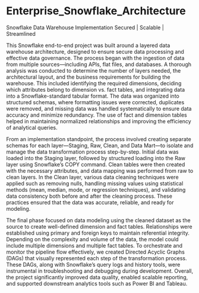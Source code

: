 # Enterprise_Snowflake_Architecture

Snowflake Data Warehouse Implementation Secured | Scalable | Streamlined

This Snowflake end-to-end project was built around a layered data warehouse architecture, designed to ensure secure data processing and effective data governance. The process began with the ingestion of data from multiple sources—including APIs, flat files, and databases. A thorough analysis was conducted to determine the number of layers needed, the architectural layout, and the business requirements for building the warehouse. This included identifying the required dimensions, deciding which attributes belong to dimension vs. fact tables, and integrating data into a Snowflake-standard tabular format. The data was organized into structured schemas, where formatting issues were corrected, duplicates were removed, and missing data was handled systematically to ensure data accuracy and minimize redundancy. The use of fact and dimension tables helped in maintaining normalized relationships and improving the efficiency of analytical queries.

From an implementation standpoint, the process involved creating separate schemas for each layer—Staging, Raw, Clean, and Data Mart—to isolate and manage the data transformation process step-by-step. Initial data was loaded into the Staging layer, followed by structured loading into the Raw layer using Snowflake’s COPY command. Clean tables were then created with the necessary attributes, and data mapping was performed from raw to clean layers. In the Clean layer, various data cleaning techniques were applied such as removing nulls, handling missing values using statistical methods (mean, median, mode, or regression techniques), and validating data consistency both before and after the cleaning process. These practices ensured that the data was accurate, reliable, and ready for modeling.

The final phase focused on data modeling using the cleaned dataset as the source to create well-defined dimension and fact tables. Relationships were established using primary and foreign keys to maintain referential integrity. Depending on the complexity and volume of the data, the model could include multiple dimensions and multiple fact tables. To orchestrate and monitor the pipeline flow effectively, we created Directed Acyclic Graphs (DAGs) that visually represented each step of the transformation process. These DAGs, along with Snowflake’s query logs and history tools, were instrumental in troubleshooting and debugging during development. Overall, the project significantly improved data quality, enabled scalable reporting, and supported downstream analytics tools such as Power BI and Tableau.
